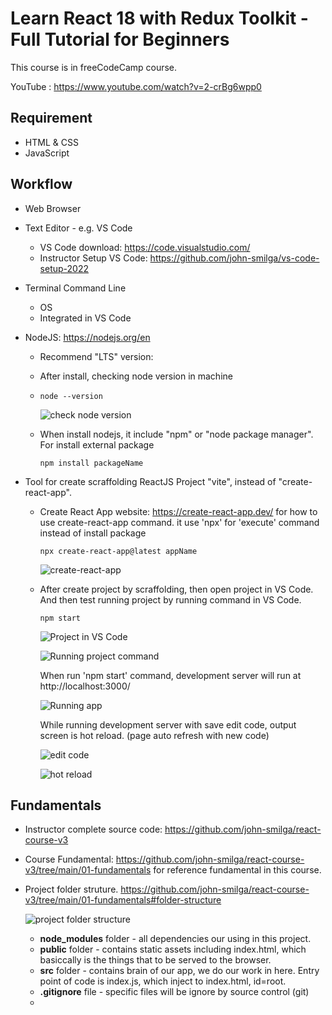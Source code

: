 # Learn React 18 with Redux Toolkit - Full Tutorial for Beginners

This course is in freeCodeCamp course.

YouTube : https://www.youtube.com/watch?v=2-crBg6wpp0

## Requirement

* HTML & CSS
* JavaScript

## Workflow

* Web Browser
* Text Editor - e.g. VS Code
  * VS Code download: https://code.visualstudio.com/
  * Instructor Setup VS Code: https://github.com/john-smilga/vs-code-setup-2022
* Terminal Command Line
  * OS
  * Integrated in VS Code
* NodeJS: https://nodejs.org/en
  * Recommend "LTS" version:
  * After install, checking node version in machine
  * 
    ```
    node --version
    ```
    
    ![check node version](https://github.com/jatu-studiobox/learn_react/assets/43282496/3b98279e-b23e-4c33-b597-3eba9c86950d)
    
  * When install nodejs, it include "npm" or "node package manager". For install external package
  
    ```
    npm install packageName
    ```
    
* Tool for create scraffolding ReactJS Project "vite", instead of "create-react-app".
  * Create React App website: https://create-react-app.dev/ for how to use create-react-app command.
    it use 'npx' for 'execute' command instead of install package
    
    ```
    npx create-react-app@latest appName
    ```
    
    ![create-react-app](https://github.com/jatu-studiobox/learn_react/assets/43282496/038c24ca-f9d6-4503-8f97-b7578963a4c0)

  * After create project by scraffolding, then open project in VS Code. And then test running project by running command in VS Code.
    
    ```
    npm start
    ```
    
    ![Project in VS Code](https://github.com/jatu-studiobox/learn_react/assets/43282496/74a456b7-d045-438e-bd49-e60f807ef60e)

    ![Running project command](https://github.com/jatu-studiobox/learn_react/assets/43282496/4e991a60-e418-47e0-9027-ad12d19622a5)

    When run 'npm start' command, development server will run at http://localhost:3000/
    
    ![Running app](https://github.com/jatu-studiobox/learn_react/assets/43282496/cb380129-9080-4612-8b85-4819aa34a615)

    While running development server with save edit code, output screen is hot reload. (page auto refresh with new code)
    
    ![edit code](https://github.com/jatu-studiobox/learn_react/assets/43282496/87d5ce95-2f49-444d-9e58-52d6e96ee2e9)

    ![hot reload](https://github.com/jatu-studiobox/learn_react/assets/43282496/2ddd135b-c70c-4c15-8d74-044063400a2c)

## Fundamentals
  * Instructor complete source code: https://github.com/john-smilga/react-course-v3
  * Course Fundamental: https://github.com/john-smilga/react-course-v3/tree/main/01-fundamentals
    for reference fundamental in this course.
  * Project folder struture. https://github.com/john-smilga/react-course-v3/tree/main/01-fundamentals#folder-structure
    
    ![project folder structure](https://github.com/jatu-studiobox/learn_react/assets/43282496/851ca443-0f5a-431c-b9fd-eca931a0c1e0)
    
    * **node_modules** folder - all dependencies our using in this project.
    * **public** folder - contains static assets including index.html, which basiccally is the things that to be served to the browser.
    * **src** folder - contains brain of our app, we do our work in here. Entry point of code is index.js, which inject to index.html, id=root.
    * **.gitignore** file - specific files will be ignore by source control (git)
    * 
